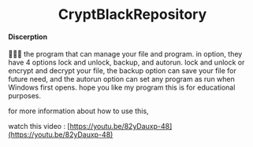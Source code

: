 <h1 align="center">CryptBlackRepository</h1>

#### Discerption 

🕵🏻‍♀️ the program that can manage your file and program. in option, they have 4 options lock and unlock, backup, and autorun. lock and unlock or encrypt and decrypt your file, the backup option can save your file for future need, and the autorun option can set any program as run when Windows first opens. hope you like my program this is for educational purposes.



for more information about how to use this,

watch this video : [https://youtu.be/82yDauxp-48](https://youtu.be/82yDauxp-48)

